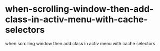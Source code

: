 # when-scrolling-window-then-add-class-in-activ-menu-with-cache-selectors
when scrolling window then add class in activ menu with cache selectors
